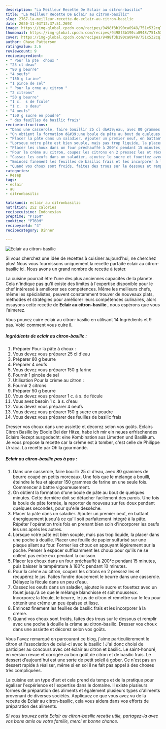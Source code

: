 ```yaml
---
description: "La Meilleur Recette De Eclair au citron-basilic"
title: "La Meilleur Recette De Eclair au citron-basilic"
slug: 2767-la-meilleur-recette-de-eclair-au-citron-basilic
date: 2020-11-03T12:37:51.269Z
image: https://img-global.cpcdn.com/recipes/9498f3b190ca0948/751x532cq70/eclair-au-citron-basilic-photo-principale-de-la-recette.jpg
thumbnail: https://img-global.cpcdn.com/recipes/9498f3b190ca0948/751x532cq70/eclair-au-citron-basilic-photo-principale-de-la-recette.jpg
cover: https://img-global.cpcdn.com/recipes/9498f3b190ca0948/751x532cq70/eclair-au-citron-basilic-photo-principale-de-la-recette.jpg
author: Chase Patterson
ratingvalue: 3.6
reviewcount: 9
recipeingredient:
- " Pour la pte  choux "
- "25 cl deau"
- "80 g beurre"
- "4 oeufs"
- "150 g farine"
- "1 pince de sel"
- " Pour la crme au citron "
- "2 citrons"
- "50 g beurre"
- "1 c.  s de fcule"
- "1 c.  s deau"
- "4 oeufs"
- "150 g sucre en poudre"
- " des feuilles de basilic frais"
recipeinstructions:
- "Dans une casserole, faire bouillir 25 cl d&#39;eau, avec 80 grammes de beurre coupé en petits morceaux. Une fois que le mélange a bouilli, éteindre le feu et ajouter 150 grammes de farine en une seule fois. Commencer à battre vigoureusement."
- "On obtient la formation d&#39;une boule de pâte au bout de quelques minutes. Cette dernière doit se détacher facilement des parois. Une fois la boule de pâte formée, la reporter de nouveau sur feu doux pendant quelques secondes, pour qu&#39;elle dessèche."
- "Placer la pâte dans un saladier. Ajouter un premier oeuf, en battant énergiquement jusqu&#39;à ce qu&#39;il soit parfaitement intégré à la pâte. Répéter l&#39;opération trois fois en prenant bien soin d&#39;incorporer les oeufs les uns après les autres."
- "Lorsque votre pâte est bien souple, mais pas trop liquide, la placer dans une poche à douille. Placer une feuille de papier sulfurisé sur une plaque allant au four. Former les choux en appuyant légèrement sur la poche. Penser à espacer suffisamment les choux pour qu&#39;ils ne se collent pas entre eux pendant la cuisson."
- "Placer les choux dans un four préchauffé à 200°c pendant 15 minutes, puis baisser la température à 180°c pendant 10 minutes."
- "Pour la crème au citron, coupez les citrons en 2 pressez les et récupérez le jus. Faites fondre doucement le beurre dans une casserole. Délayez la fécule dans un peu d&#39;eau."
- "Cassez les oeufs dans un saladier, ajoutez le sucre et fouettez avec un fouet jusqu&#39;à ce que le mélange blanchisse et soit mousseux. Incorporez la fécule, le beurre, le jus de citron et remettre sur le feu pour obtenir une crème un peu épaisse et lisse."
- "Emincez finement les feuilles de basilic frais et les incorporer à la crème."
- "Quand vos choux sont froids, faites des trous sur le dessous et remplir avec une poche à douille la crème au citron-basilic. Dresser vos choux dans une assiette et décorez selon vos goûts."
categories:
- Resep
tags:
- eclair
- au
- citronbasilic

katakunci: eclair au citronbasilic 
nutrition: 252 calories
recipecuisine: Indonesian
preptime: "PT16M"
cooktime: "PT60M"
recipeyield: "4"
recipecategory: Dinner

---
```



![Eclair au citron-basilic](https://img-global.cpcdn.com/recipes/9498f3b190ca0948/751x532cq70/eclair-au-citron-basilic-photo-principale-de-la-recette.jpg)

Si vous cherchez une idée de recettes à cuisiner aujourd'hui, ne cherchez plus! Nous vous fournissons uniquement la recette parfaite eclair au citron-basilic ici. Nous avons un grand nombre de recette à tester.

La cuisine pourrait être l'une des plus anciennes capacités de la planète. Cela n'indique pas qu'il existe des limites à l'expertise disponible pour le chef intéressé à améliorer ses compétences. Même les meilleurs chefs, même les spécialistes, peuvent constamment trouver de nouveaux plats, méthodes et stratégies pour améliorer leurs compétences culinaires, alors essayons cette recette de <strong> Eclair au citron-basilic </strong>, nous espérons que vous l'aimerez.

<!--inarticleads1-->

Vous pouvez cuire eclair au citron-basilic en utilisant 14 Ingrédients et 9 pas. Voici comment vous cuire il.

##### Ingrédients de eclair au citron-basilic :

1. Préparer  Pour la pâte à choux :
1. Vous devez vous préparer 25 cl d&#39;eau
1. Préparer 80 g beurre
1. Préparer 4 oeufs
1. Vous devez vous préparer 150 g farine
1. Fournir 1 pincée de sel
1. Utilisation  Pour la crème au citron :
1. Fournir 2 citrons
1. Préparer 50 g beurre
1. Vous devez vous préparer 1 c. à s. de fécule
1. Vous avez besoin 1 c. à s. d&#39;eau
1. Vous devez vous préparer 4 oeufs
1. Vous devez vous préparer 150 g sucre en poudre
1. Vous devez vous préparer  des feuilles de basilic frais


Dresser vos choux dans une assiette et décorez selon vos goûts. Eclairs Citron Basilic by Elodie Bei der Hitze, habe ich mir ein neues erfrischendes Eclairs Rezept ausgedacht: eine Kombination aus Limetten und Basilikum. Je vous propose la recette car la crème est à tomber, c&#39;est celle de Philippe Urraca. La recette par Oh la gourmande. 

<!--inarticleads2-->

##### Eclair au citron-basilic pas à pas :

1. Dans une casserole, faire bouillir 25 cl d&#39;eau, avec 80 grammes de beurre coupé en petits morceaux. Une fois que le mélange a bouilli, éteindre le feu et ajouter 150 grammes de farine en une seule fois. Commencer à battre vigoureusement.
1. On obtient la formation d&#39;une boule de pâte au bout de quelques minutes. Cette dernière doit se détacher facilement des parois. Une fois la boule de pâte formée, la reporter de nouveau sur feu doux pendant quelques secondes, pour qu&#39;elle dessèche.
1. Placer la pâte dans un saladier. Ajouter un premier oeuf, en battant énergiquement jusqu&#39;à ce qu&#39;il soit parfaitement intégré à la pâte. Répéter l&#39;opération trois fois en prenant bien soin d&#39;incorporer les oeufs les uns après les autres.
1. Lorsque votre pâte est bien souple, mais pas trop liquide, la placer dans une poche à douille. Placer une feuille de papier sulfurisé sur une plaque allant au four. Former les choux en appuyant légèrement sur la poche. Penser à espacer suffisamment les choux pour qu&#39;ils ne se collent pas entre eux pendant la cuisson.
1. Placer les choux dans un four préchauffé à 200°c pendant 15 minutes, puis baisser la température à 180°c pendant 10 minutes.
1. Pour la crème au citron, coupez les citrons en 2 pressez les et récupérez le jus. Faites fondre doucement le beurre dans une casserole. Délayez la fécule dans un peu d&#39;eau.
1. Cassez les oeufs dans un saladier, ajoutez le sucre et fouettez avec un fouet jusqu&#39;à ce que le mélange blanchisse et soit mousseux. Incorporez la fécule, le beurre, le jus de citron et remettre sur le feu pour obtenir une crème un peu épaisse et lisse.
1. Emincez finement les feuilles de basilic frais et les incorporer à la crème.
1. Quand vos choux sont froids, faites des trous sur le dessous et remplir avec une poche à douille la crème au citron-basilic. Dresser vos choux dans une assiette et décorez selon vos goûts.


Vous l&#39;avez remarqué en parcourant ce blog, j&#39;aime particulièrement le citron et l&#39;association de celui-ci avec le basilic ! J&#39;ai donc choisi de participer au concours avec cet éclair au citron et basilic. Le saint-honoré, en version revue et corrigée au bon goût de citron et de basilic frais. Le dessert d&#39;aujourd&#39;hui est une sorte de petit soleil à gober. Ce n&#39;est pas un dessert rapide à réaliser, même si en soi il ne fait pas appel à des choses très compliquées. 

<!--inarticleads1-->

<p>
La cuisine est un type d'art et cela prend du temps et de la pratique pour égaliser l'expérience et l'expertise dans le domaine. Il existe plusieurs formes de préparation des aliments et également plusieurs types d'aliments provenant de diverses sociétés. Appliquez ce que vous avez vu de la recette de Eclair au citron-basilic, cela vous aidera dans vos efforts de préparation des aliments.
</p>

<p>
<i>Si vous trouvez cette Eclair au citron-basilic recette utile, partagez-la avec vos bons amis ou votre famille, merci et bonne chance.</i>
</p>
